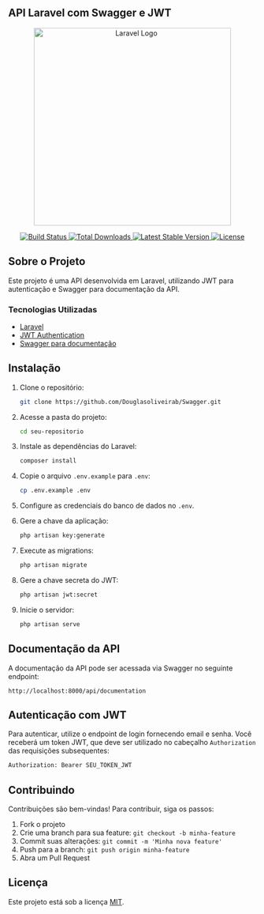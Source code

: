 ## API Laravel com Swagger e JWT

<p align="center">
  <a href="https://laravel.com" target="_blank">
    <img src="https://raw.githubusercontent.com/laravel/art/master/logo-lockup/5%20SVG/2%20CMYK/1%20Full%20Color/laravel-logolockup-cmyk-red.svg" width="400" alt="Laravel Logo">
  </a>
</p>

<p align="center">
  <a href="https://github.com/laravel/framework/actions">
    <img src="https://github.com/laravel/framework/workflows/tests/badge.svg" alt="Build Status">
  </a>
  <a href="https://packagist.org/packages/laravel/framework">
    <img src="https://img.shields.io/packagist/dt/laravel/framework" alt="Total Downloads">
  </a>
  <a href="https://packagist.org/packages/laravel/framework">
    <img src="https://img.shields.io/packagist/v/laravel/framework" alt="Latest Stable Version">
  </a>
  <a href="https://packagist.org/packages/laravel/framework">
    <img src="https://img.shields.io/packagist/l/laravel/framework" alt="License">
  </a>
</p>

## Sobre o Projeto

Este projeto é uma API desenvolvida em Laravel, utilizando JWT para autenticação e Swagger para documentação da API.

### Tecnologias Utilizadas

- [Laravel](https://laravel.com)
- [JWT Authentication](https://jwt.io)
- [Swagger para documentação](https://swagger.io)

## Instalação

1. Clone o repositório:
   ```sh
   git clone https://github.com/Douglasoliveirab/Swagger.git
   ```

2. Acesse a pasta do projeto:
   ```sh
   cd seu-repositorio
   ```

3. Instale as dependências do Laravel:
   ```sh
   composer install
   ```

4. Copie o arquivo `.env.example` para `.env`:
   ```sh
   cp .env.example .env
   ```

5. Configure as credenciais do banco de dados no `.env`.

6. Gere a chave da aplicação:
   ```sh
   php artisan key:generate
   ```

7. Execute as migrations:
   ```sh
   php artisan migrate
   ```

8. Gere a chave secreta do JWT:
   ```sh
   php artisan jwt:secret
   ```

9. Inicie o servidor:
   ```sh
   php artisan serve
   ```

## Documentação da API

A documentação da API pode ser acessada via Swagger no seguinte endpoint:
```
http://localhost:8000/api/documentation
```

## Autenticação com JWT

Para autenticar, utilize o endpoint de login fornecendo email e senha. Você receberá um token JWT, que deve ser utilizado no cabeçalho `Authorization` das requisições subsequentes:
```sh
Authorization: Bearer SEU_TOKEN_JWT
```

## Contribuindo

Contribuições são bem-vindas! Para contribuir, siga os passos:

1. Fork o projeto
2. Crie uma branch para sua feature: `git checkout -b minha-feature`
3. Commit suas alterações: `git commit -m 'Minha nova feature'`
4. Push para a branch: `git push origin minha-feature`
5. Abra um Pull Request

## Licença

Este projeto está sob a licença [MIT](https://opensource.org/licenses/MIT).
